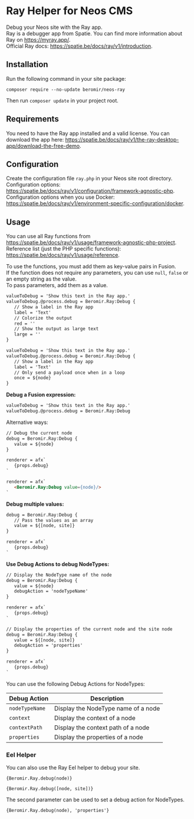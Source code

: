 # Ray Helper for Neos CMS

Debug your Neos site with the Ray app.  
Ray is a debugger app from Spatie. You can find more information about Ray on https://myray.app/.  
Official Ray docs: https://spatie.be/docs/ray/v1/introduction.

## Installation
Run the following command in your site package:
```
composer require --no-update beromir/neos-ray
```
Then run `composer update` in your project root.

## Requirements
You need to have the Ray app installed and a valid license.
You can download the app here: https://spatie.be/docs/ray/v1/the-ray-desktop-app/download-the-free-demo.

## Configuration
Create the configuration file `ray.php` in your Neos site root directory.  
Configuration options: https://spatie.be/docs/ray/v1/configuration/framework-agnostic-php.  
Configuration options when you use Docker: https://spatie.be/docs/ray/v1/environment-specific-configuration/docker.

## Usage
You can use all Ray functions from https://spatie.be/docs/ray/v1/usage/framework-agnostic-php-project.  
Reference list (just the PHP specific functions): https://spatie.be/docs/ray/v1/usage/reference.

To use the functions, you must add them as key-value pairs in Fusion.  
If the function does not require any parameters, you can use `null`, `false` or an empty string as the value.  
To pass parameters, add them as a value.

```html
valueToDebug = 'Show this text in the Ray app.'
valueToDebug.@process.debug = Beromir.Ray:Debug {
   // Show a label in the Ray app
   label = 'Text'
   // Colorize the output
   red = ''
   // Show the output as large text
   large = ''
}
```

```html
valueToDebug = 'Show this text in the Ray app.'
valueToDebug.@process.debug = Beromir.Ray:Debug {
   // Show a label in the Ray app
   label = 'Text'
   // Only send a payload once when in a loop
   once = ${node}
}
```

**Debug a Fusion expression:**
```html
valueToDebug = 'Show this text in the Ray app.'
valueToDebug.@process.debug = Beromir.Ray:Debug
```

Alternative ways:
```html
// Debug the current node
debug = Beromir.Ray:Debug {
   value = ${node}
}

renderer = afx`
   {props.debug}
`
```

```html
renderer = afx`
   <Beromir.Ray:Debug value={node}/>
`
```

**Debug multiple values:**
```html
debug = Beromir.Ray:Debug {
   // Pass the values as an array
   value = ${[node, site]}
}

renderer = afx`
   {props.debug}
`
```

**Use Debug Actions to debug NodeTypes:**
```html
// Display the NodeType name of the node
debug = Beromir.Ray:Debug {
   value = ${node}
   debugAction = 'nodeTypeName'
}

renderer = afx`
   {props.debug}
`
```

```html
// Display the properties of the current node and the site node
debug = Beromir.Ray:Debug {
   value = ${[node, site]}
   debugAction = 'properties'
}

renderer = afx`
   {props.debug}
`
```

You can use the following Debug Actions for NodeTypes:

| Debug Action| Description |
| --- | --- |
| `nodeTypeName` | Display the NodeType name of a node |
| `context` | Display the context of a node |
| `contextPath` | Display the context path of a node |
| `properties` | Display the properties of a node |

### Eel Helper
You can also use the Ray Eel helper to debug your site.

```
{Beromir.Ray.debug(node)}

{Beromir.Ray.debug([node, site])}
```

The second parameter can be used to set a debug action for NodeTypes.

```
{Beromir.Ray.debug(node), 'properties'}
```
